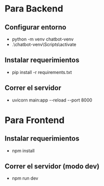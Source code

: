 # Para Backend

## Configurar entorno
* python -m venv chatbot-venv
* .\chatbot-venv\Scripts\activate

## Instalar requerimientos
* pip install -r requirements.txt

## Correr el servidor
* uvicorn main:app --reload --port 8000

# Para Frontend

## Instalar requerimientos
* npm install

## Correr el servidor (modo dev)
* npm run dev
